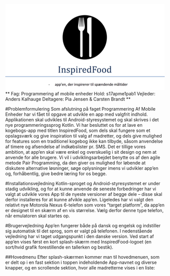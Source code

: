 ![Logo](Images/Logo.png)
**
Fag:	Programmering af mobile enheder
Hold:	s17apme1pab1
Vejleder:	Anders Kalhauge
Deltagere:	Pia Jensen & Carsten Brandt
**

#Problemformulering
Som afslutning på faget Programmering Af Mobile Enheder har vi fået til opgave at udvikle en app med valgfrit indhold. Applikationen skal udvikles til Android-styresystemet og skal skrives i det nye programmeringssprog Kotlin.
Vi har besluttet os for at lave en kogebogs-app med titlen InspiredFood, som dels skal fungere som et opslagsværk og give inspiration til valg af madretter, og dels give mulighed for features som en traditionel kogebog ikke kan tilbyde, såsom anvendelse af timere og afsendelse af indkøbslister pr. SMS. 
Det er tillige vores ambition, at app’en skal være enkel og overskuelig i sit design og nem at anvende for alle brugere.
Vi vil i udviklingsarbejdet benytte os af den agile metode Pair Programming, da den giver os mulighed for løbende at diskutere alternative løsninger, søge oplysninger imens vi udvikler app’en og, forhåbentlig, give bedre læring for os begge.

#Installationsvejledning
Kotlin-sproget og Android-styresystemet er under stadig udvikling, og for at kunne anvende de seneste forbedringer har vi valgt at udvikle vores App til de nyeste versioner af begge dele – disse skal derfor installeres for at kunne afvikle app’en.
Ligeledes har vi valgt den relativt nye Motorola Nexus 6-telefon som vores ”target platform”, da app’en er designet til en skærm af en vis størrelse. Vælg derfor denne type telefon, når emulatoren skal startes op.

#Brugervejledning
App’en fungerer både på dansk og engelsk og indstiller sig automatisk til det sprog, som er valgt på telefonen. I nedenstående vejledning har vi taget udgangspunkt i den danske version.
Ved start af app’en vises først en kort splash-skærm med InspiredFood-logoet (en sort/hvid grafik forestillende en tallerken og bestik).

##Hovedmenu
Efter splash-skærmen kommer man til hovedmenuen, som er delt op i en fast sektion i toppen indeholdende App-navnet og diverse knapper, og en scrollende sektion, hvor alle madretterne vises i en liste:
